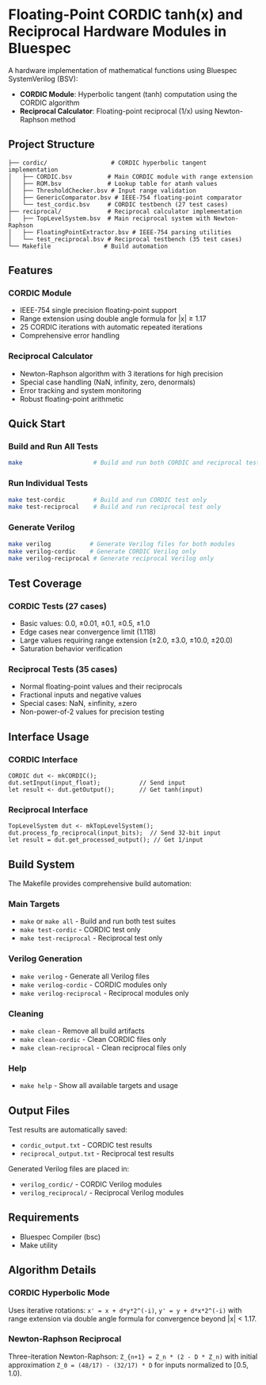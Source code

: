 # Floating-Point CORDIC tanh(x) and Reciprocal Hardware Modules in Bluespec

A hardware implementation of mathematical functions using Bluespec SystemVerilog (BSV):
- **CORDIC Module**: Hyperbolic tangent (tanh) computation using the CORDIC algorithm
- **Reciprocal Calculator**: Floating-point reciprocal (1/x) using Newton-Raphson method

## Project Structure

```
├── cordic/                  # CORDIC hyperbolic tangent implementation
│   ├── CORDIC.bsv          # Main CORDIC module with range extension
│   ├── ROM.bsv             # Lookup table for atanh values
│   ├── ThresholdChecker.bsv # Input range validation
│   ├── GenericComparator.bsv # IEEE-754 floating-point comparator
│   └── test_cordic.bsv     # CORDIC testbench (27 test cases)
├── reciprocal/             # Reciprocal calculator implementation
│   ├── TopLevelSystem.bsv  # Main reciprocal system with Newton-Raphson
│   ├── FloatingPointExtractor.bsv # IEEE-754 parsing utilities
│   └── test_reciprocal.bsv # Reciprocal testbench (35 test cases)
└── Makefile               # Build automation
```

## Features

### CORDIC Module
- IEEE-754 single precision floating-point support
- Range extension using double angle formula for |x| ≥ 1.17
- 25 CORDIC iterations with automatic repeated iterations
- Comprehensive error handling

### Reciprocal Calculator
- Newton-Raphson algorithm with 3 iterations for high precision
- Special case handling (NaN, infinity, zero, denormals)
- Error tracking and system monitoring
- Robust floating-point arithmetic

## Quick Start

### Build and Run All Tests
```bash
make                    # Build and run both CORDIC and reciprocal tests
```

### Run Individual Tests
```bash
make test-cordic        # Build and run CORDIC test only
make test-reciprocal    # Build and run reciprocal test only
```

### Generate Verilog
```bash
make verilog           # Generate Verilog files for both modules
make verilog-cordic    # Generate CORDIC Verilog only
make verilog-reciprocal # Generate reciprocal Verilog only
```

## Test Coverage

### CORDIC Tests (27 cases)
- Basic values: 0.0, ±0.01, ±0.1, ±0.5, ±1.0
- Edge cases near convergence limit (1.118)
- Large values requiring range extension (±2.0, ±3.0, ±10.0, ±20.0)
- Saturation behavior verification

### Reciprocal Tests (35 cases)
- Normal floating-point values and their reciprocals
- Fractional inputs and negative values
- Special cases: NaN, ±infinity, ±zero
- Non-power-of-2 values for precision testing

## Interface Usage

### CORDIC Interface
```bsv
CORDIC dut <- mkCORDIC();
dut.setInput(input_float);           // Send input
let result <- dut.getOutput();       // Get tanh(input)
```

### Reciprocal Interface
```bsv
TopLevelSystem dut <- mkTopLevelSystem();
dut.process_fp_reciprocal(input_bits);  // Send 32-bit input
let result = dut.get_processed_output(); // Get 1/input
```

## Build System

The Makefile provides comprehensive build automation:

### Main Targets
- `make` or `make all` - Build and run both test suites
- `make test-cordic` - CORDIC test only
- `make test-reciprocal` - Reciprocal test only

### Verilog Generation
- `make verilog` - Generate all Verilog files
- `make verilog-cordic` - CORDIC modules only
- `make verilog-reciprocal` - Reciprocal modules only

### Cleaning
- `make clean` - Remove all build artifacts
- `make clean-cordic` - Clean CORDIC files only
- `make clean-reciprocal` - Clean reciprocal files only

### Help
- `make help` - Show all available targets and usage

## Output Files

Test results are automatically saved:
- `cordic_output.txt` - CORDIC test results
- `reciprocal_output.txt` - Reciprocal test results

Generated Verilog files are placed in:
- `verilog_cordic/` - CORDIC Verilog modules
- `verilog_reciprocal/` - Reciprocal Verilog modules

## Requirements

- Bluespec Compiler (bsc)
- Make utility


## Algorithm Details

### CORDIC Hyperbolic Mode
Uses iterative rotations: `x' = x + d*y*2^(-i)`, `y' = y + d*x*2^(-i)`
with range extension via double angle formula for convergence beyond |x| < 1.17.

### Newton-Raphson Reciprocal
Three-iteration Newton-Raphson: `Z_{n+1} = Z_n * (2 - D * Z_n)`
with initial approximation `Z_0 = (48/17) - (32/17) * D` for inputs normalized to [0.5, 1.0).
